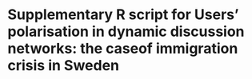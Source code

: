 # Supplementary R script for Users’ polarisation in dynamic discussion networks: the caseof immigration crisis in Sweden
